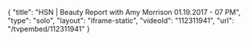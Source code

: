 {
    "title": "HSN | Beauty Report with Amy Morrison 01.19.2017 - 07 PM",
    "type": "solo",
    "layout": "iframe-static",
    "videoId": "112311941",
    "url": "\/tvpembed\/112311941"
}